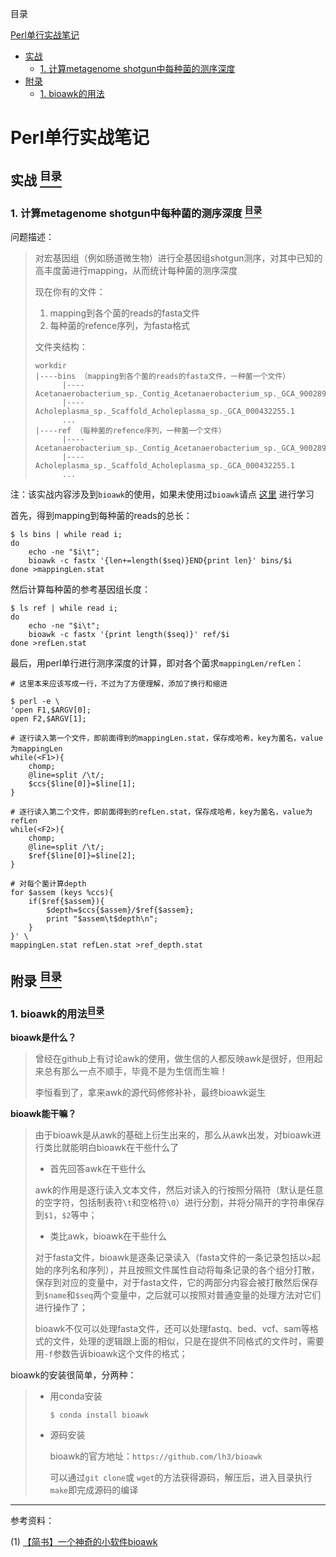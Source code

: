 <a name="content">目录</a>

[Perl单行实战笔记](#title)
- [实战](#inaction)
	- [1. 计算metagenome shotgun中每种菌的测序深度](#depth-for-meta-bins)
- [附录](#appendix)
	- [1. bioawk的用法](#bioawk)


<h1 name="title">Perl单行实战笔记</h1>

<a name="depth-for-meta-bins"><h2>实战 [<sup>目录</sup>](#content)</h2></a>

<a name="depth-for-meta-bins"><h3>1. 计算metagenome shotgun中每种菌的测序深度 [<sup>目录</sup>](#content)</h3></a>

问题描述：

> 对宏基因组（例如肠道微生物）进行全基因组shotgun测序，对其中已知的高丰度菌进行mapping，从而统计每种菌的测序深度
> 
> 现在你有的文件：
> 1. mapping到各个菌的reads的fasta文件
> 2. 每种菌的refence序列，为fasta格式
> 
> 文件夹结构：
> 
> ```
> workdir
> |----bins （mapping到各个菌的reads的fasta文件，一种菌一个文件）
> 		|----Acetanaerobacterium_sp._Contig_Acetanaerobacterium_sp._GCA_900289145.1
> 		|----Acholeplasma_sp._Scaffold_Acholeplasma_sp._GCA_000432255.1
> 		...
> |----ref （每种菌的refence序列，一种菌一个文件）
> 		|----Acetanaerobacterium_sp._Contig_Acetanaerobacterium_sp._GCA_900289145.1
> 		|----Acholeplasma_sp._Scaffold_Acholeplasma_sp._GCA_000432255.1
> 		...
> ```

注：该实战内容涉及到`bioawk`的使用，如果未使用过`bioawk`请点 [这里](#bioawk) 进行学习

首先，得到mapping到每种菌的reads的总长：

```
$ ls bins | while read i;
do
	echo -ne "$i\t";
	bioawk -c fastx '{len+=length($seq)}END{print len}' bins/$i
done >mappingLen.stat
```

然后计算每种菌的参考基因组长度：

```
$ ls ref | while read i;
do
	echo -ne "$i\t";
	bioawk -c fastx '{print length($seq)}' ref/$i
done >refLen.stat
```

最后，用perl单行进行测序深度的计算，即对各个菌求`mappingLen/refLen`：

```
# 这里本来应该写成一行，不过为了方便理解，添加了换行和缩进

$ perl -e \
'open F1,$ARGV[0];
open F2,$ARGV[1];

# 逐行读入第一个文件，即前面得到的mappingLen.stat，保存成哈希，key为菌名，value为mappingLen
while(<F1>){
	chomp;
	@line=split /\t/;
	$ccs{$line[0]}=$line[1];
}

# 逐行读入第二个文件，即前面得到的refLen.stat，保存成哈希，key为菌名，value为refLen
while(<F2>){
	chomp;
	@line=split /\t/;
	$ref{$line[0]}=$line[2];
}

# 对每个菌计算depth
for $assem (keys %ccs){
	if($ref{$assem}){
		$depth=$ccs{$assem}/$ref{$assem};
		print "$assem\t$depth\n";
	}
}' \
mappingLen.stat refLen.stat >ref_depth.stat
```

<a name="appendix"><h2>附录 [<sup>目录</sup>](#content)</h2></a>

<a name="bioawk"><h3>1. bioawk的用法[<sup>目录</sup>](#content)</h3></a>

**bioawk是什么？**

> 曾经在github上有讨论awk的使用，做生信的人都反映awk是很好，但用起来总有那么一点不顺手，毕竟不是为生信而生嘛！
> 
> 李恒看到了，拿来awk的源代码修修补补，最终bioawk诞生

**bioawk能干嘛？**

> 由于bioawk是从awk的基础上衍生出来的，那么从awk出发，对bioawk进行类比就能明白bioawk在干些什么了
> 
> - 首先回答awk在干些什么
> 
> awk的作用是逐行读入文本文件，然后对读入的行按照分隔符（默认是任意的空字符，包括制表符`\t`和空格符`\0`）进行分割，并将分隔开的字符串保存到`$1`，`$2`等中；
> 
> - 类比awk，bioawk在干些什么
> 
> 对于fasta文件，bioawk是逐条记录读入（fasta文件的一条记录包括以`>`起始的序列名和序列），并且按照文件属性自动将每条记录的各个组分打散，保存到对应的变量中，对于fasta文件，它的两部分内容会被打散然后保存到`$name`和`$seq`两个变量中，之后就可以按照对普通变量的处理方法对它们进行操作了；
> 
> bioawk不仅可以处理fasta文件，还可以处理fastq、bed、vcf、sam等格式的文件，处理的逻辑跟上面的相似，只是在提供不同格式的文件时，需要用`-f`参数告诉bioawk这个文件的格式；

bioawk的安装很简单，分两种：

> - 用conda安装
> 
>	```
>	$ conda install bioawk
>	```
> 
> - 源码安装
> 
> 	bioawk的官方地址：`https://github.com/lh3/bioawk`
> 	
> 	可以通过`git clone`或	`wget`的方法获得源码，解压后，进入目录执行`make`即完成源码的编译













---

参考资料：

(1) [【简书】一个神奇的小软件bioawk](https://www.jianshu.com/p/27605abc1cfb)
